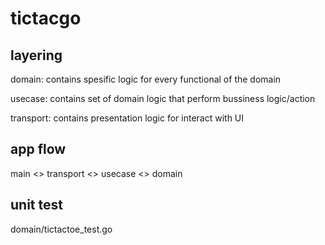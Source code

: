 # tictacgo

## layering
domain: contains spesific logic for every functional of the domain

usecase: contains set of domain logic that perform bussiness logic/action

transport: contains presentation logic for interact with UI

## app flow
main <> transport <> usecase <> domain

## unit test
domain/tictactoe_test.go